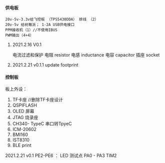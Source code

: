 #### 供电板
    20v-5v-3.3v给飞控板 （TPS5430DDA） 排线 （2）
    20v-5v 给树莓派； 1-2A USB供电接口
    PPM接收机（1）//不使用IBUS
    PWM输出（4+4）
1. 2021.2.16 V0.1



    
    电流过滤和保护
    电阻 resistor
    电感 inductance
    电容 capacitor
    插座 socket
2. 2021.2.21 v0.1.1 
    update footprint 


#### 控制板
板上外设：
1. TF卡座  //删除TF卡座设计
2. QSPIFLASH
3. OLED 屏幕
5. JTAG 烧录座
6. CH340- TypeC 串口转TpyeC 
7. ICM-20602 
8. BMI160
9. IST8310 
10. BLE print 



2021.2.21 v0.1
    PE2-PE6 ： LED 测试点
    PA0 - PA3 TIM2 

